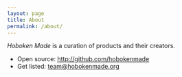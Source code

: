 ```yaml
---
layout: page
title: About
permalink: /about/
---
```

*Hoboken Made* is a curation of products and their creators.

* Open source: http://github.com/hobokenmade
* Get listed: <team@hobokenmade.org>
